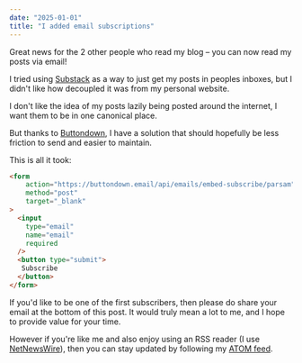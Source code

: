 ```yaml
---
date: "2025-01-01"
title: "I added email subscriptions"
---
```


Great news for the 2 other people who read my blog – you can now read my posts via email!

I tried using [Substack](https://parsam.substack.com/) as a way to just get my posts in peoples inboxes, but I didn't like how decoupled it was from my personal website.

I don't like the idea of my posts lazily being posted around the internet, I want them to be in one canonical place.

But thanks to [Buttondown](https://buttondown.com/), I have a solution that should hopefully be less friction to send and easier to maintain.

This is all it took:

```html
<form
	action="https://buttondown.email/api/emails/embed-subscribe/parsam"
	method="post"
	target="_blank"
>
  <input
	type="email"
	name="email"
	required
  />
  <button type="submit">
   Subscribe
  </button>
</form>
```

If you'd like to be one of the first subscribers, then please do share your email at the bottom of this post. It would truly mean a lot to me, and I hope to provide value for your time.

However if you're like me and also enjoy using an RSS reader (I use [NetNewsWire](https://netnewswire.com/)), then you can stay updated by following my [ATOM feed](/feed.atom).